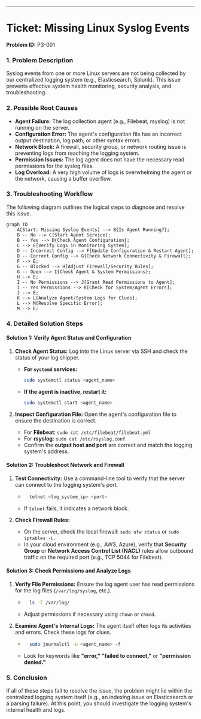 
-----

# Ticket: Missing Linux Syslog Events

**Problem ID:** P3-001

### 1\. Problem Description

Syslog events from one or more Linux servers are not being collected by our centralized logging system (e.g., Elasticsearch, Splunk). This issue prevents effective system health monitoring, security analysis, and troubleshooting.

### 2\. Possible Root Causes

  * **Agent Failure:** The log collection agent (e.g., Filebeat, rsyslog) is not running on the server.
  * **Configuration Error:** The agent's configuration file has an incorrect output destination, log path, or other syntax errors.
  * **Network Block:** A firewall, security group, or network routing issue is preventing logs from reaching the logging system.
  * **Permission Issues:** The log agent does not have the necessary read permissions for the syslog files.
  * **Log Overload:** A very high volume of logs is overwhelming the agent or the network, causing a buffer overflow.

### 3\. Troubleshooting Workflow

The following diagram outlines the logical steps to diagnose and resolve this issue.

```mermaid
graph TD
    A[Start: Missing Syslog Events] --> B{Is Agent Running?};
    B -- No --> C[Start Agent Service];
    B -- Yes --> D{Check Agent Configuration};
    C --> E[Verify Logs in Monitoring System];
    D -- Incorrect Config --> F[Update Configuration & Restart Agent];
    D -- Correct Config --> G{Check Network Connectivity & Firewall};
    F --> E;
    G -- Blocked --> H[Adjust Firewall/Security Rules];
    G -- Open --> I{Check Agent & System Permissions};
    H --> E;
    I -- No Permissions --> J[Grant Read Permissions to Agent];
    I -- Yes Permissions --> K[Check for System/Agent Errors];
    J --> E;
    K --> L[Analyze Agent/System Logs for Clues];
    L --> M[Resolve Specific Error];
    M --> E;
```

### 4\. Detailed Solution Steps

#### Solution 1: Verify Agent Status and Configuration

1.  **Check Agent Status:** Log into the Linux server via SSH and check the status of your log shipper.

      * **For `systemd` services:**
        ```bash
        sudo systemctl status <agent_name>
        ```
      * **If the agent is inactive, restart it:**
        ```bash
        sudo systemctl start <agent_name>
        ```

2.  **Inspect Configuration File:** Open the agent's configuration file to ensure the destination is correct.

      * For **Filebeat**: `sudo cat /etc/filebeat/filebeat.yml`
      * For **rsyslog**: `sudo cat /etc/rsyslog.conf`
      * Confirm the **output host and port** are correct and match the logging system's address.

#### Solution 2: Troubleshoot Network and Firewall

1.  **Test Connectivity:** Use a command-line tool to verify that the server can connect to the logging system's port.

      * ```bash
          telnet <log_system_ip> <port>
        ```
      * If `telnet` fails, it indicates a network block.

2.  **Check Firewall Rules:**

      * On the server, check the local firewall: `sudo ufw status` or `sudo iptables -L`.
      * In your cloud environment (e.g., AWS, Azure), verify that **Security Group** or **Network Access Control List (NACL)** rules allow outbound traffic on the required port (e.g., TCP 5044 for Filebeat).

#### Solution 3: Check Permissions and Analyze Logs

1.  **Verify File Permissions:** Ensure the log agent user has read permissions for the log files (`/var/log/syslog`, etc.).

      * ```bash
          ls -l /var/log/
        ```
      * Adjust permissions if necessary using `chown` or `chmod`.

2.  **Examine Agent's Internal Logs:** The agent itself often logs its activities and errors. Check these logs for clues.

      * ```bash
          sudo journalctl -u <agent_name> -f
        ```
      * Look for keywords like **"error," "failed to connect,"** or **"permission denied."**

### 5\. Conclusion

If all of these steps fail to resolve the issue, the problem might lie within the centralized logging system itself (e.g., an indexing issue on Elasticsearch or a parsing failure). At this point, you should investigate the logging system's internal health and logs.
